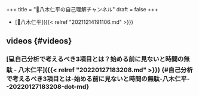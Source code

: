 +++
title = "📂八木仁平の自己理解チャンネル"
draft = false
+++

-   [👨八木仁平]({{< relref "20211214191106.md" >}})


## videos {#videos}


### [💻自己分析で考えるべき3項目とは？始める前に見ないと時間の無駄 - 八木仁平]({{< relref "20220127183208.md" >}}) {#自己分析で考えるべき3項目とは-始める前に見ないと時間の無駄-八木仁平--20220127183208-dot-md}
